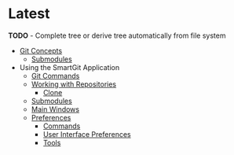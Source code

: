 # Latest

**TODO** - Complete tree or derive tree automatically from file system

- [Git Concepts](Git-Concepts)
  - [Submodules](GitConcepts/Submodules.md)
- Using the SmartGit Application
  -   [Git Commands](Git-Commands)
    - [Working with Repositories](Repository-Related)
      - [Clone](Clone)
    - [Submodules](Submodules)
  - [Main Windows](Main-Windows)
  - [Preferences](Preferences)
    - [Commands](GUI/Preferences/Commands.md)
    - [User Interface Preferences](GUI/Preferences/User-Interface.md)
    - [Tools](Tools)
